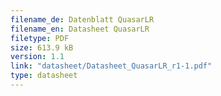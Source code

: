 ```yaml
---
filename_de: Datenblatt QuasarLR
filename_en: Datasheet QuasarLR
filetype: PDF
size: 613.9 kB
version: 1.1
link: "datasheet/Datasheet_QuasarLR_r1-1.pdf"
type: datasheet
---
```


